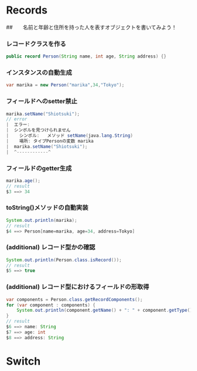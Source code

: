 # Records

##　　名前と年齢と住所を持った人を表すオブジェクトを書いてみよう！
### レコードクラスを作る
```java
public record Person(String name, int age, String address) {}
```
### インスタンスの自動生成
```java
var marika = new Person("marika",34,"Tokyo");
```
### フィールドへのsetter禁止
```java
marika.setName("Shiotsuki");
// error
|  エラー:
|  シンボルを見つけられません
|    シンボル:   メソッド setName(java.lang.String)
|    場所: タイプPersonの変数 marika
|  marika.setName("Shiotsuki");
|  ^------------^
```
### フィールドのgetter生成
```java
marika.age();
// result
$3 ==> 34
```
### toString()メソッドの自動実装
```java
System.out.println(marika); 
// result
$4 ==> Person[name=marika, age=34, address=Tokyo]
```
### (additional) レコード型かの確認
```java
System.out.println(Person.class.isRecord()); 
// result
$5 ==> true
```
### (additional) レコード型におけるフィールドの形取得
```java
var components = Person.class.getRecordComponents();
for (var component : components) {
    System.out.println(component.getName() + ": " + component.getType().getSimpleName());
}
// result
$6 ==> name: String
$7 ==> age: int
$8 ==> address: String
```

# Switch
